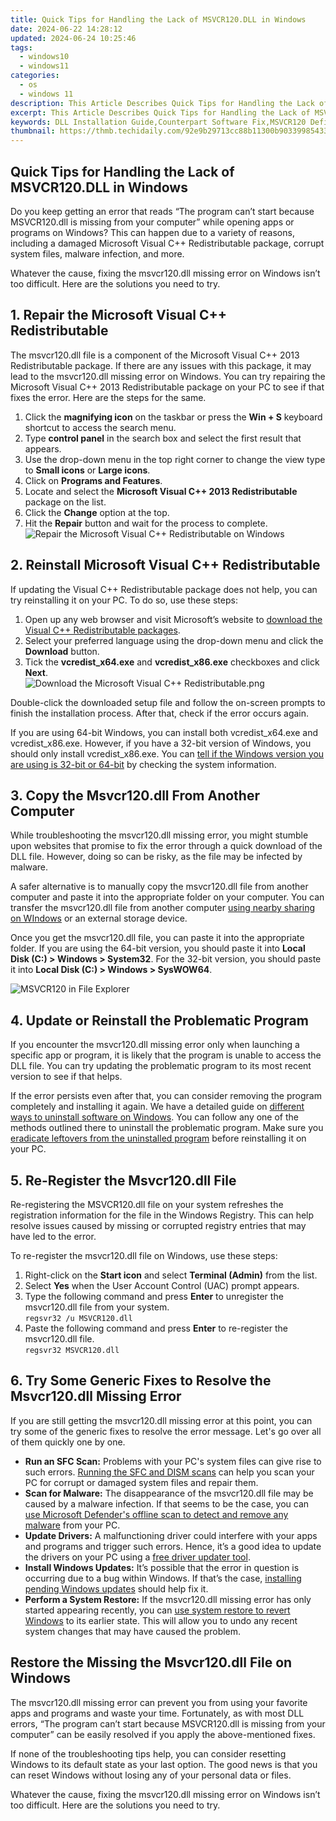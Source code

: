 ```yaml
---
title: Quick Tips for Handling the Lack of MSVCR120.DLL in Windows
date: 2024-06-22 14:28:12
updated: 2024-06-24 10:25:46
tags:
  - windows10
  - windows11
categories:
  - os
  - windows 11
description: This Article Describes Quick Tips for Handling the Lack of MSVCR120.DLL in Windows
excerpt: This Article Describes Quick Tips for Handling the Lack of MSVCR120.DLL in Windows
keywords: DLL Installation Guide,Counterpart Software Fix,MSVCR120 Deficiency Tips,Missing DLL Resolution,System Update for DLL,Windows Compatibility Issue,Corrective Steps for DLL Gap
thumbnail: https://thmb.techidaily.com/92e9b29713cc88b11300b903399854331375d2de8a951965b47ae1bc4c0fa3c6.jpg
---
```


## Quick Tips for Handling the Lack of MSVCR120.DLL in Windows

 Do you keep getting an error that reads “The program can’t start because MSVCR120.dll is missing from your computer” while opening apps or programs on Windows? This can happen due to a variety of reasons, including a damaged Microsoft Visual C++ Redistributable package, corrupt system files, malware infection, and more.

 Whatever the cause, fixing the msvcr120.dll missing error on Windows isn’t too difficult. Here are the solutions you need to try.

## 1\. Repair the Microsoft Visual C++ Redistributable

 The msvcr120.dll file is a component of the Microsoft Visual C++ 2013 Redistributable package. If there are any issues with this package, it may lead to the msvcr120.dll missing error on Windows. You can try repairing the Microsoft Visual C++ 2013 Redistributable package on your PC to see if that fixes the error. Here are the steps for the same.

1. Click the **magnifying icon** on the taskbar or press the **Win + S** keyboard shortcut to access the search menu.
2. Type **control panel** in the search box and select the first result that appears.
3. Use the drop-down menu in the top right corner to change the view type to **Small icons** or **Large icons**.
4. Click on **Programs and Features**.
5. Locate and select the **Microsoft Visual C++ 2013 Redistributable** package on the list.
6. Click the **Change** option at the top.
7. Hit the **Repair** button and wait for the process to complete.  
![Repair the Microsoft Visual C++ Redistributable on Windows](https://static1.makeuseofimages.com/wordpress/wp-content/uploads/2023/05/repair-the-microsoft-visual-c-redistributable-on-windows.jpg)

## 2\. Reinstall Microsoft Visual C++ Redistributable

 If updating the Visual C++ Redistributable package does not help, you can try reinstalling it on your PC. To do so, use these steps:

1. Open up any web browser and visit Microsoft’s website to [download the Visual C++ Redistributable packages](https://www.microsoft.com/en-ph/download/details.aspx?id=40784).
2. Select your preferred language using the drop-down menu and click the **Download** button.
3. Tick the **vcredist\_x64.exe** and **vcredist\_x86.exe** checkboxes and click **Next**.  
![Download the Microsoft Visual C++ Redistributable.png](https://static1.makeuseofimages.com/wordpress/wp-content/uploads/2023/05/download-the-microsoft-visual-c-redistributable-png.jpg)

 Double-click the downloaded setup file and follow the on-screen prompts to finish the installation process. After that, check if the error occurs again.

 If you are using 64-bit Windows, you can install both vcredist\_x64.exe and vcredist\_x86.exe. However, if you have a 32-bit version of Windows, you should only install vcredist\_x86.exe. You can [tell if the Windows version you are using is 32-bit or 64-bit](https://www.makeuseof.com/tag/4-easy-ways-to-know-if-youre-on-a-64-bit-version-of-windows/) by checking the system information.

## 3\. Copy the Msvcr120.dll From Another Computer

 While troubleshooting the msvcr120.dll missing error, you might stumble upon websites that promise to fix the error through a quick download of the DLL file. However, doing so can be risky, as the file may be infected by malware.

 A safer alternative is to manually copy the msvcr120.dll file from another computer and paste it into the appropriate folder on your computer. You can transfer the msvcr120.dll file from another computer [using nearby sharing on WIndows](https://www.makeuseof.com/how-to-use-nearby-sharing-on-windows-11/) or an external storage device.

 Once you get the msvcr120.dll file, you can paste it into the appropriate folder. If you are using the 64-bit version, you should paste it into **Local Disk (C:) > Windows > System32**. For the 32-bit version, you should paste it into **Local Disk (C:) > Windows > SysWOW64**.

![MSVCR120 in File Explorer](https://static1.makeuseofimages.com/wordpress/wp-content/uploads/2023/05/msvcr120-in-file-explorer.jpg)

## 4\. Update or Reinstall the Problematic Program

 If you encounter the msvcr120.dll missing error only when launching a specific app or program, it is likely that the program is unable to access the DLL file. You can try updating the problematic program to its most recent version to see if that helps.

 If the error persists even after that, you can consider removing the program completely and installing it again. We have a detailed guide on [different ways to uninstall software on Windows](https://www.makeuseof.com/windows-11-different-ways-to-uninstall-software/). You can follow any one of the methods outlined there to uninstall the problematic program. Make sure you [eradicate leftovers from the uninstalled program](https://www.makeuseof.com/windows-remove-leftovers-uninstalled-software/) before reinstalling it on your PC.

## 5\. Re-Register the Msvcr120.dll File

 Re-registering the MSVCR120.dll file on your system refreshes the registration information for the file in the Windows Registry. This can help resolve issues caused by missing or corrupted registry entries that may have led to the error.

 To re-register the msvcr120.dll file on Windows, use these steps:

1. Right-click on the **Start icon** and select **Terminal (Admin)** from the list.
2. Select **Yes** when the User Account Control (UAC) prompt appears.
3. Type the following command and press **Enter** to unregister the msvcr120.dll file from your system.  
`regsvr32 /u MSVCR120.dll`
4. Paste the following command and press **Enter** to re-register the msvcr120.dll file.  
`regsvr32 MSVCR120.dll`

## 6\. Try Some Generic Fixes to Resolve the Msvcr120.dll Missing Error

 If you are still getting the msvcr120.dll missing error at this point, you can try some of the generic fixes to resolve the error message. Let's go over all of them quickly one by one.

* **Run an SFC Scan:** Problems with your PC's system files can give rise to such errors. [Running the SFC and DISM scans](https://www.makeuseof.com/difference-between-chkdsk-sfc-and-dism-in-windows-10/) can help you scan your PC for corrupt or damaged system files and repair them.
* **Scan for Malware:** The disappearance of the msvcr120.dll file may be caused by a malware infection. If that seems to be the case, you can [use Microsoft Defender's offline scan to detect and remove any malware](https://www.makeuseof.com/how-to-remove-malware-using-microsoft-defenders-offline-scan/) from your PC.
* **Update Drivers:** A malfunctioning driver could interfere with your apps and programs and trigger such errors. Hence, it’s a good idea to update the drivers on your PC using a [free driver updater tool](https://www.makeuseof.com/windows-best-free-driver-updaters/).
* **Install Windows Updates:** It’s possible that the error in question is occurring due to a bug within Windows. If that’s the case, [installing pending Windows updates](https://www.makeuseof.com/windows-11-install-updates/) should help fix it.
* **Perform a System Restore:** If the msvcr120.dll missing error has only started appearing recently, you can [use system restore to revert Windows](https://www.makeuseof.com/use-system-restore-windows/) to its earlier state. This will allow you to undo any recent system changes that may have caused the problem.

## Restore the Missing the Msvcr120.dll File on Windows

 The msvcr120.dll missing error can prevent you from using your favorite apps and programs and waste your time. Fortunately, as with most DLL errors, “The program can’t start because MSVCR120.dll is missing from your computer” can be easily resolved if you apply the above-mentioned fixes.

 If none of the troubleshooting tips help, you can consider resetting Windows to its default state as your last option. The good news is that you can reset Windows without losing any of your personal data or files.

 Whatever the cause, fixing the msvcr120.dll missing error on Windows isn’t too difficult. Here are the solutions you need to try.
